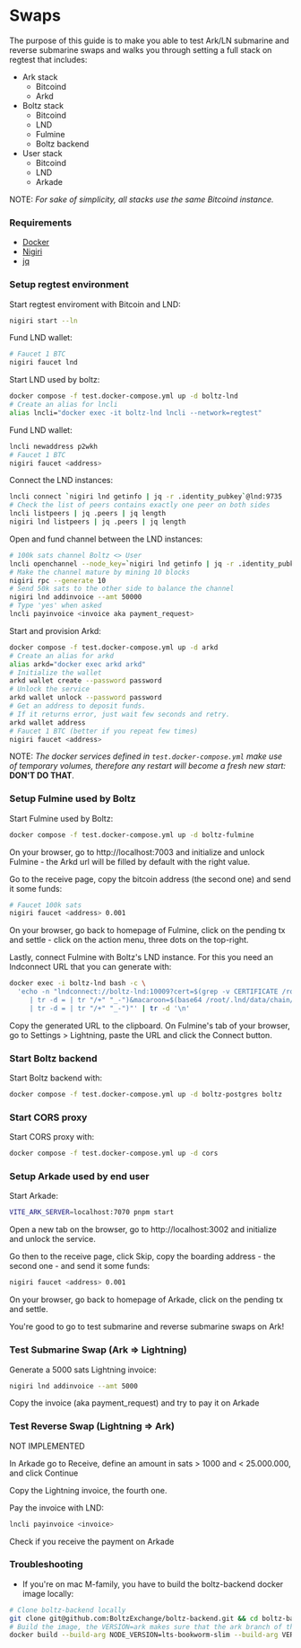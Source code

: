 # Swaps

The purpose of this guide is to make you able to test Ark/LN submarine and reverse submarine swaps and walks you through setting a full stack on regtest that includes:

- Ark stack
  - Bitcoind
  - Arkd
- Boltz stack
  - Bitcoind
  - LND
  - Fulmine
  - Boltz backend
- User stack
  - Bitcoind
  - LND
  - Arkade

NOTE: _For sake of simplicity, all stacks use the same Bitcoind instance._

### Requirements

- [Docker](https://docs.docker.com/engine/install/)
- [Nigiri](https://nigiri.vulpem.com/)
- [jq](https://formulae.brew.sh/formula/jq)

### Setup regtest environment

Start regtest enviroment with Bitcoin and LND:

```sh
nigiri start --ln
```

Fund LND wallet:

```sh
# Faucet 1 BTC
nigiri faucet lnd
```

Start LND used by boltz:

```sh
docker compose -f test.docker-compose.yml up -d boltz-lnd
# Create an alias for lncli
alias lncli="docker exec -it boltz-lnd lncli --network=regtest"
```

Fund LND wallet:

```sh
lncli newaddress p2wkh
# Faucet 1 BTC
nigiri faucet <address>
```

Connect the LND instances:

```sh
lncli connect `nigiri lnd getinfo | jq -r .identity_pubkey`@lnd:9735
# Check the list of peers contains exactly one peer on both sides
lncli listpeers | jq .peers | jq length
nigiri lnd listpeers | jq .peers | jq length
```

Open and fund channel between the LND instances:

```sh
# 100k sats channel Boltz <> User
lncli openchannel --node_key=`nigiri lnd getinfo | jq -r .identity_pubkey` --local_amt=100000
# Make the channel mature by mining 10 blocks
nigiri rpc --generate 10
# Send 50k sats to the other side to balance the channel
nigiri lnd addinvoice --amt 50000
# Type 'yes' when asked
lncli payinvoice <invoice aka payment_request>
```

Start and provision Arkd:

```sh
docker compose -f test.docker-compose.yml up -d arkd
# Create an alias for arkd
alias arkd="docker exec arkd arkd"
# Initialize the wallet
arkd wallet create --password password
# Unlock the service
arkd wallet unlock --password password
# Get an address to deposit funds.
# If it returns error, just wait few seconds and retry.
arkd wallet address
# Faucet 1 BTC (better if you repeat few times)
nigiri faucet <address>
```

NOTE: _The docker services defined in `test.docker-compose.yml` make use of temporary volumes, therefore any restart will become a fresh new start:_ **DON'T DO THAT**.

### Setup Fulmine used by Boltz

Start Fulmine used by Boltz:

```sh
docker compose -f test.docker-compose.yml up -d boltz-fulmine
```

On your browser, go to http://localhost:7003 and initialize and unlock Fulmine - the Arkd url will be filled by default with the right value.

Go to the receive page, copy the bitcoin address (the second one) and send it some funds:

```sh
# Faucet 100k sats
nigiri faucet <address> 0.001
```

On your browser, go back to homepage of Fulmine, click on the pending tx and settle - click on the action menu, three dots on the top-right.

Lastly, connect Fulmine with Boltz's LND instance. For this you need an lndconnect URL that you can generate with:

```sh
docker exec -i boltz-lnd bash -c \
  'echo -n "lndconnect://boltz-lnd:10009?cert=$(grep -v CERTIFICATE /root/.lnd/tls.cert \
     | tr -d = | tr "/+" "_-")&macaroon=$(base64 /root/.lnd/data/chain/bitcoin/regtest/admin.macaroon \
     | tr -d = | tr "/+" "_-")"' | tr -d '\n'
```

Copy the generated URL to the clipboard. On Fulmine's tab of your browser, go to Settings > Lightning, paste the URL and click the Connect button.

### Start Boltz backend

Start Boltz backend with:

```sh
docker compose -f test.docker-compose.yml up -d boltz-postgres boltz
```

### Start CORS proxy

Start CORS proxy with:

```sh
docker compose -f test.docker-compose.yml up -d cors
```

### Setup Arkade used by end user

Start Arkade:

```sh
VITE_ARK_SERVER=localhost:7070 pnpm start
```

Open a new tab on the browser, go to http://localhost:3002 and initialize and unlock the service.

Go then to the receive page, click Skip, copy the boarding address - the second one - and send it some funds:

```sh
nigiri faucet <address> 0.001
```

On your browser, go back to homepage of Arkade, click on the pending tx and settle.

You're good to go to test submarine and reverse submarine swaps on Ark!

### Test Submarine Swap (Ark => Lightning)

Generate a 5000 sats Lightning invoice:

```sh
nigiri lnd addinvoice --amt 5000
```

Copy the invoice (aka payment_request) and try to pay it on Arkade

### Test Reverse Swap (Lightning => Ark)

NOT IMPLEMENTED

In Arkade go to Receive, define an amount in sats > 1000 and < 25.000.000, and click Continue

Copy the Lightning invoice, the fourth one.

Pay the invoice with LND:

```sh
lncli payinvoice <invoice>
```

Check if you receive the payment on Arkade

### Troubleshooting

- If you're on mac M-family, you have to build the boltz-backend docker image locally:

```sh
# Clone boltz-backend locally
git clone git@github.com:BoltzExchange/boltz-backend.git && cd boltz-backend
# Build the image, the VERSION=ark makes sure that the ark branch of the repo is built.
docker build --build-arg NODE_VERSION=lts-bookworm-slim --build-arg VERSION=ark -t boltz/boltz:ark -f docker/boltz/Dockerfile .
```
